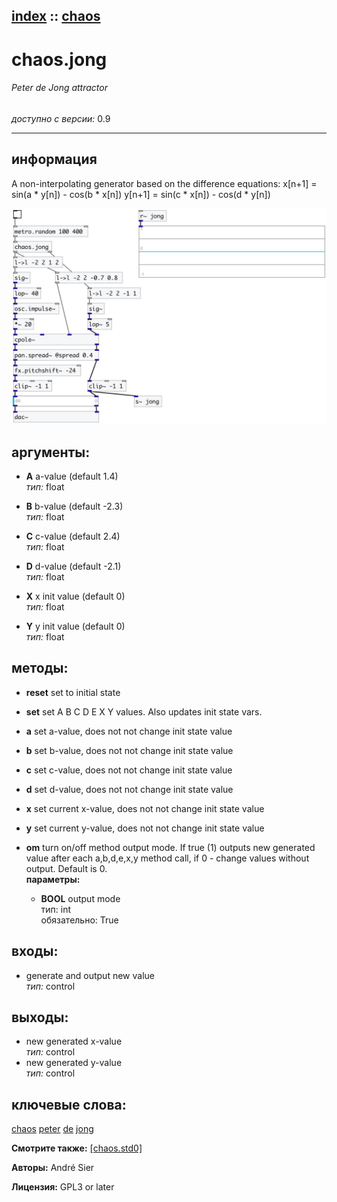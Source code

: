 [index](index.html) :: [chaos](category_chaos.html)
---

# chaos.jong

###### Peter de Jong attractor

*доступно с версии:* 0.9

---


## информация
A non-interpolating generator based on the difference equations: x[n+1] = sin(a * y[n]) - cos(b * x[n]) y[n+1] = sin(c * x[n]) - cos(d * y[n])


[![example](../examples/img/chaos.jong.jpg)](../examples/pd/chaos.jong.pd)



## аргументы:

* **A**
a-value (default 1.4)<br>
_тип:_ float<br>

* **B**
b-value (default -2.3)<br>
_тип:_ float<br>

* **C**
c-value (default 2.4)<br>
_тип:_ float<br>

* **D**
d-value (default -2.1)<br>
_тип:_ float<br>

* **X**
x init value (default 0)<br>
_тип:_ float<br>

* **Y**
y init value (default 0)<br>
_тип:_ float<br>



## методы:

* **reset**
set to initial state<br>

* **set**
set A B C D E X Y values. Also updates init state vars.<br>

* **a**
set a-value, does not not change init state value<br>

* **b**
set b-value, does not not change init state value<br>

* **c**
set c-value, does not not change init state value<br>

* **d**
set d-value, does not not change init state value<br>

* **x**
set current x-value, does not not change init state value<br>

* **y**
set current y-value, does not not change init state value<br>

* **om**
turn on/off method output mode. If true (1) outputs new generated value after
each a,b,d,e,x,y method call, if 0 - change values without output. Default is
0.<br>
  __параметры:__
  - **BOOL** output mode<br>
    тип: int <br>
    обязательно: True <br>






## входы:

* generate and output new value<br>
_тип:_ control



## выходы:

* new generated x-value<br>
_тип:_ control
* new generated y-value<br>
_тип:_ control



## ключевые слова:

[chaos](keywords/chaos.html)
[peter](keywords/peter.html)
[de](keywords/de.html)
[jong](keywords/jong.html)



**Смотрите также:**
[\[chaos.std0\]](chaos.std0.html)




**Авторы:** André Sier




**Лицензия:** GPL3 or later





